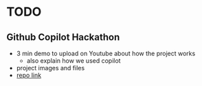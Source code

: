 # TODO

## Github Copilot Hackathon
- 3 min demo to upload on Youtube about how the project works
    - also explain how we used copilot
- project images and files
- [repo link](https://github.com/vincenzofanizza/NexusAI.git)